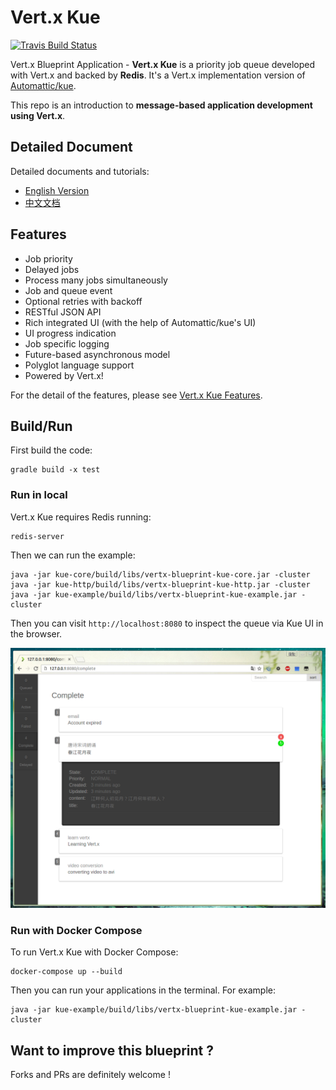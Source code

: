 # Vert.x Kue

[![Travis Build Status](https://travis-ci.org/sczyh30/vertx-blueprint-job-queue.svg?branch=master)](https://travis-ci.org/sczyh30/vertx-blueprint-job-queue)

Vert.x Blueprint Application - **Vert.x Kue** is a priority job queue developed with Vert.x and backed by **Redis**.
It's a Vert.x implementation version of [Automattic/kue](https://github.com/Automattic/kue).

This repo is an introduction to **message-based application development using Vert.x**.

## Detailed Document

Detailed documents and tutorials:

- [English Version](http://sczyh30.github.io/vertx-blueprint-job-queue/kue-core/index.html)
- [中文文档](http://sczyh30.github.io/vertx-blueprint-job-queue/cn/kue-core/index.html)

## Features

- Job priority
- Delayed jobs
- Process many jobs simultaneously
- Job and queue event
- Optional retries with backoff
- RESTful JSON API
- Rich integrated UI (with the help of Automattic/kue's UI)
- UI progress indication
- Job specific logging
- Future-based asynchronous model
- Polyglot language support
- Powered by Vert.x!

For the detail of the features, please see [Vert.x Kue Features](docs/en/vertx-kue-features-en.md).

## Build/Run

First build the code:

    gradle build -x test

### Run in local

Vert.x Kue requires Redis running:

    redis-server

Then we can run the example:

    java -jar kue-core/build/libs/vertx-blueprint-kue-core.jar -cluster
    java -jar kue-http/build/libs/vertx-blueprint-kue-http.jar -cluster
    java -jar kue-example/build/libs/vertx-blueprint-kue-example.jar -cluster

Then you can visit `http://localhost:8080` to inspect the queue via Kue UI in the browser.

![](docs/images/vertx_kue_ui_1.png)

### Run with Docker Compose

To run Vert.x Kue with Docker Compose:

	docker-compose up --build

Then you can run your applications in the terminal. For example:

    java -jar kue-example/build/libs/vertx-blueprint-kue-example.jar -cluster

## Want to improve this blueprint ?

Forks and PRs are definitely welcome !
